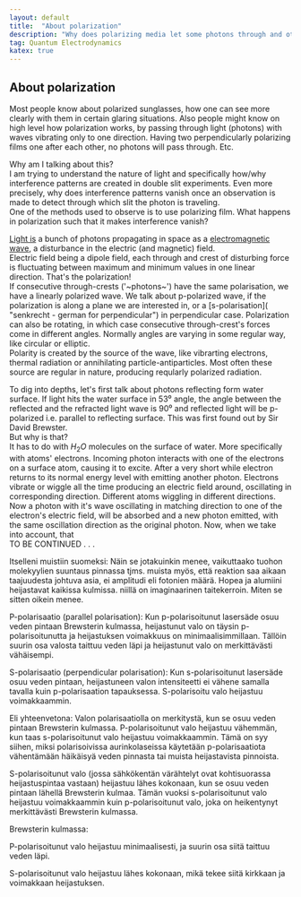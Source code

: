 ```yaml
---
layout: default
title:  "About polarization"
description: "Why does polarizing media let some photons through and others not"
tag: Quantum Electrodynamics
katex: true
---
```


## About polarization

Most people know about polarized sunglasses, how one can see more clearly with them in certain glaring situations. Also people might know on high level how polarization works, by passing through light (photons) with waves vibrating only to one direction. Having two perpendicularly polarizing films one after each other, no photons will pass through. Etc.

Why am I talking about this?  
I am trying to understand the nature of light and specifically how/why interference patterns are created in double slit experiments. Even more precisely, why does interference patterns vanish once an observation is made to detect through which slit the photon is traveling.  
One of the methods used to observe is to use polarizing film. What happens in polarization such that it makes interference vanish?

[Light is](../../../2022/02/08/what-is-light) a bunch of photons propagating in space as a [electromagnetic wave](../../../2024/01/11/electromagnetic-wave), a disturbance in the electric (and magnetic) field.   
Electric field being a dipole field, each through and crest of disturbing force is fluctuating between maximum and minimum values in one linear direction. That's the polarization!  
If consecutive through-crests ('~photons~') have the same polarisation, we have a linearly polarized wave. We talk about p-polarized wave, if the polarization is along a plane we are interested in, or a [s-polarisation]( "senkrecht - german for perpendicular") in perpendicular case. Polarization can also be rotating, in which case consecutive through-crest's forces come in different angles. Normally angles are varying in some regular way, like circular or elliptic.  
Polarity is created by the source of the wave, like vibrarting electrons, thermal radiation or annihilating particle-antiparticles. Most often these source are regular in nature, producing reqularly polarized radiation.

To dig into depths, let's first talk about photons reflecting form water surface. If light hits the water surface in 53⁰ angle, the angle between the reflected and the refracted light wave is 90⁰ and reflected light will be p-polarized i.e. parallel to reflecting surface. This was first found out by Sir David Brewster.   
But why is that?  
It has to do with $H_2O$ molecules on the surface of water. More specifically with atoms' electrons. Incoming photon interacts with one of the electrons on a surface atom, causing it to excite. After a very short while electron returns to its normal energy level with emitting another photon.
Electrons vibrate or wiggle all the time producing an electric field around, oscillating in corresponding direction. Different atoms wiggling in different directions. Now a photon with it's wave oscillating in matching direction to one of the electron's electric field, will be absorbed and a new photon emitted, with the same oscillation direction as the original photon. 
Now, when we take into account, that   
TO BE CONTINUED . . .

Itselleni muistiin suomeksi:
Näin se jotakuinkin menee, vaikuttaako tuohon molekyylien suuntaus pinnassa tjms.
muista myös, että reaktion saa aikaan taajuudesta johtuva asia, ei amplitudi eli fotonien määrä.
Hopea ja alumiini heijastavat kaikissa kulmissa. niillä on imaginaarinen taitekerroin. Miten se sitten oikein menee.

P-polarisaatio (parallel polarisation): Kun p-polarisoitunut lasersäde osuu veden pintaan Brewsterin kulmassa, heijastunut valo on täysin p-polarisoitunutta ja heijastuksen voimakkuus on minimaalisimmillaan. Tällöin suurin osa valosta taittuu veden läpi ja heijastunut valo on merkittävästi vähäisempi.

S-polarisaatio (perpendicular polarisation): Kun s-polarisoitunut lasersäde osuu veden pintaan, heijastuneen valon intensiteetti ei vähene samalla tavalla kuin p-polarisaation tapauksessa. S-polarisoitu valo heijastuu voimakkaammin.

Eli yhteenvetona: Valon polarisaatiolla on merkitystä, kun se osuu veden pintaan Brewsterin kulmassa. P-polarisoitunut valo heijastuu vähemmän, kun taas s-polarisoitunut valo heijastuu voimakkaammin. Tämä on syy siihen, miksi polarisoivissa aurinkolaseissa käytetään p-polarisaatiota vähentämään häikäisyä veden pinnasta tai muista heijastavista pinnoista.

S-polarisoitunut valo (jossa sähkökentän värähtelyt ovat kohtisuorassa heijastuspintaa vastaan) heijastuu lähes kokonaan, kun se osuu veden pintaan lähellä Brewsterin kulmaa. Tämän vuoksi s-polarisoitunut valo heijastuu voimakkaammin kuin p-polarisoitunut valo, joka on heikentynyt merkittävästi Brewsterin kulmassa.

Brewsterin kulmassa:

P-polarisoitunut valo heijastuu minimaalisesti, ja suurin osa siitä taittuu veden läpi.

S-polarisoitunut valo heijastuu lähes kokonaan, mikä tekee siitä kirkkaan ja voimakkaan heijastuksen.


